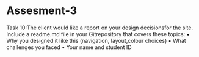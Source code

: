 # Assesment-3
Task 10:The client would like a report on your design decisionsfor the site. 
Include a readme.md file in your Gitrepository that covers these topics:
• Why you designed it like this (navigation, layout,colour choices)
• What challenges you faced
• Your name and student ID